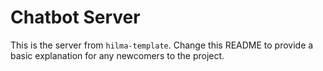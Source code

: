 # Chatbot Server

This is the server from `hilma-template`. Change this README to provide a basic
explanation for any newcomers to the project.
